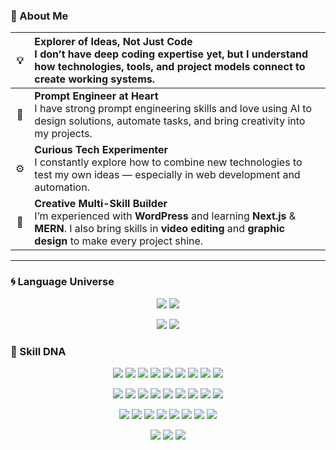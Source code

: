### 🧩 About Me

<div align="center">

| 💡 | **Explorer of Ideas, Not Just Code**<br>I don’t have deep coding expertise yet, but I understand how technologies, tools, and project models connect to create working systems. |
|:--:|:--|
| 🧠 | **Prompt Engineer at Heart**<br>I have strong prompt engineering skills and love using AI to design solutions, automate tasks, and bring creativity into my projects. |
| ⚙️ | **Curious Tech Experimenter**<br>I constantly explore how to combine new technologies to test my own ideas — especially in web development and automation. |
| 🎨 | **Creative Multi-Skill Builder**<br>I’m experienced with <b>WordPress</b> and learning <b>Next.js</b> & <b>MERN</b>. I also bring skills in <b>video editing</b> and <b>graphic design</b> to make every project shine. |

</div>

---

### 🌀 Language Universe

<p align="center">
  <img src="https://github-profile-summary-cards.vercel.app/api/cards/repos-per-language?username=SupunKalharaJayasinghe&theme=github_dark" />
  <img src="https://github-profile-summary-cards.vercel.app/api/cards/most-commit-language?username=SupunKalharaJayasinghe&theme=github_dark" />
</p>

<p align="center">
  <img src="https://github-profile-summary-cards.vercel.app/api/cards/stats?username=SupunKalharaJayasinghe&theme=github_dark" />
  <img src="https://github-profile-summary-cards.vercel.app/api/cards/productive-time?username=SupunKalharaJayasinghe&theme=github_dark&utcOffset=5.5" />
</p>

### 🧬 Skill DNA

<p align="center">
  <!-- Core Languages -->
  <img src="https://img.shields.io/badge/HTML5-E34F26?style=for-the-badge&logo=html5&logoColor=white" />
  <img src="https://img.shields.io/badge/CSS3-1572B6?style=for-the-badge&logo=css3&logoColor=white" />
  <img src="https://img.shields.io/badge/JavaScript-F7DF1E?style=for-the-badge&logo=javascript&logoColor=000000" />
  <img src="https://img.shields.io/badge/PHP-777BB4?style=for-the-badge&logo=php&logoColor=white" />
  <img src="https://img.shields.io/badge/C-00599C?style=for-the-badge&logo=c&logoColor=white" />
  <img src="https://img.shields.io/badge/C++-00599C?style=for-the-badge&logo=c%2B%2B&logoColor=white" />
  <img src="https://img.shields.io/badge/Python-3776AB?style=for-the-badge&logo=python&logoColor=yellow" />
  <img src="https://img.shields.io/badge/R-276DC3?style=for-the-badge&logo=r&logoColor=white" />
  <img src="https://img.shields.io/badge/Kotlin-7F52FF?style=for-the-badge&logo=kotlin&logoColor=white" />
</p>

<p align="center">
  <!-- Frameworks / Libraries -->
  <img src="https://img.shields.io/badge/React-61DAFB?style=for-the-badge&logo=react&logoColor=000" />
  <img src="https://img.shields.io/badge/Next.js-000000?style=for-the-badge&logo=nextdotjs&logoColor=white" />
  <img src="https://img.shields.io/badge/Node.js-339933?style=for-the-badge&logo=node.js&logoColor=white" />
  <img src="https://img.shields.io/badge/Express.js-000000?style=for-the-badge&logo=express&logoColor=white" />
  <img src="https://img.shields.io/badge/MongoDB-47A248?style=for-the-badge&logo=mongodb&logoColor=white" />
  <img src="https://img.shields.io/badge/MySQL-4479A1?style=for-the-badge&logo=mysql&logoColor=white" />
  <img src="https://img.shields.io/badge/Bootstrap-7952B3?style=for-the-badge&logo=bootstrap&logoColor=white" />
  <img src="https://img.shields.io/badge/Tailwind_CSS-38B2AC?style=for-the-badge&logo=tailwindcss&logoColor=white" />
  <img src="https://img.shields.io/badge/WordPress-21759B?style=for-the-badge&logo=wordpress&logoColor=white" />
</p>

<p align="center">
  <!-- Tools / Platforms -->
  <img src="https://img.shields.io/badge/Git-F05032?style=for-the-badge&logo=git&logoColor=white" />
  <img src="https://img.shields.io/badge/GitHub-181717?style=for-the-badge&logo=github&logoColor=white" />
  <img src="https://img.shields.io/badge/VS%20Code-0078D4?style=for-the-badge&logo=visualstudiocode&logoColor=white" />
  <img src="https://img.shields.io/badge/Vercel-000000?style=for-the-badge&logo=vercel&logoColor=white" />
  <img src="https://img.shields.io/badge/Netlify-00C7B7?style=for-the-badge&logo=netlify&logoColor=white" />
  <img src="https://img.shields.io/badge/Cloudflare-F38020?style=for-the-badge&logo=cloudflare&logoColor=white" />
  <img src="https://img.shields.io/badge/Nginx-009639?style=for-the-badge&logo=nginx&logoColor=white" />
  <img src="https://img.shields.io/badge/Apache-D22128?style=for-the-badge&logo=apache&logoColor=white" />
</p>

<p align="center">
  <!-- 🧠 Non-icon skills -->
  <img src="https://img.shields.io/badge/Prompt%20Engineering-12100E?style=for-the-badge&logo=openai&logoColor=white" />
  <img src="https://img.shields.io/badge/SQL%20Workbench-00758F?style=for-the-badge&logo=mysql&logoColor=white" />
  <img src="https://img.shields.io/badge/Web%20Hosting-Vercel%20%7C%20Netlify%20%7C%20cPanel-000000?style=for-the-badge" />
</p>
